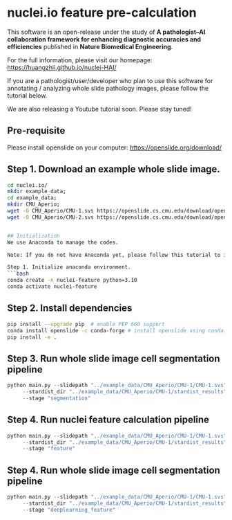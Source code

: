 # nuclei.io feature pre-calculation

This software is an open-release under the study of **A pathologist–AI collaboration framework for enhancing diagnostic accuracies and efficiencies** published in **Nature Biomedical Engineering**.

For the full information, please visit our homepage: https://huangzhii.github.io/nuclei-HAI/

If you are a pathologist/user/developer who plan to use this software for annotating / analyzing whole slide pathology images, please follow the tutorial below.

We are also releasing a Youtube tutorial soon. Please stay tuned!

## Pre-requisite
Please install openslide on your computer: https://openslide.org/download/

## Step 1. Download an example whole slide image.
```bash
cd nuclei.io/
mkdir example_data;
cd example_data;
mkdir CMU_Aperio;
wget -O CMU_Aperio/CMU-1.svs https://openslide.cs.cmu.edu/download/openslide-testdata/Aperio/CMU-1.svs
wget -O CMU_Aperio/CMU-2.svs https://openslide.cs.cmu.edu/download/openslide-testdata/Aperio/CMU-2.svs


## Initialization
We use Anaconda to manage the codes.

Note: If you do not have Anaconda yet, please follow this tutorial to install anaconda on your computer: https://docs.anaconda.com/free/anaconda/install/index.html

Step 1. Initialize anaconda environment.
```bash
conda create -n nuclei-feature python=3.10
conda activate nuclei-feature
```

## Step 2. Install dependencies
```bash
pip install --upgrade pip  # enable PEP 660 support
conda install openslide -c conda-forge # install openslide using conda.
pip install -e .
```

## Step 3. Run whole slide image cell segmentation pipeline
```python
python main.py --slidepath "../example_data/CMU_Aperio/CMU-1/CMU-1.svs" \
     --stardist_dir "../example_data/CMU_Aperio/CMU-1/stardist_results" \
     --stage "segmentation"
```

## Step 4. Run nuclei feature calculation pipeline
```python
python main.py --slidepath "../example_data/CMU_Aperio/CMU-1/CMU-1.svs" \
     --stardist_dir "../example_data/CMU_Aperio/CMU-1/stardist_results" \
     --stage "feature"
```

## Step 4. Run whole slide image cell segmentation pipeline
```python
python main.py --slidepath "../example_data/CMU_Aperio/CMU-1/CMU-1.svs" \
     --stardist_dir "../example_data/CMU_Aperio/CMU-1/stardist_results" \
     --stage "deeplearning_feature"
```